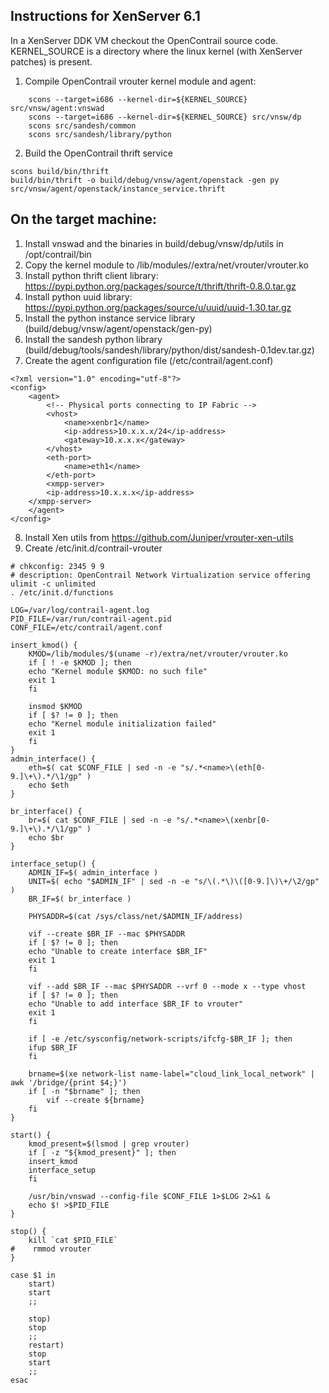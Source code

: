 ## Instructions for XenServer 6.1

In a XenServer DDK VM checkout the OpenContrail source code.
KERNEL_SOURCE is a directory where the linux kernel (with XenServer patches) is present.

1. Compile OpenContrail vrouter kernel module and agent:
```
    scons --target=i686 --kernel-dir=${KERNEL_SOURCE} src/vnsw/agent:vnswad
    scons --target=i686 --kernel-dir=${KERNEL_SOURCE} src/vnsw/dp
    scons src/sandesh/common
    scons src/sandesh/library/python
```
2. Build the OpenContrail thrift service
```
scons build/bin/thrift
build/bin/thrift -o build/debug/vnsw/agent/openstack -gen py src/vnsw/agent/openstack/instance_service.thrift
```

## On the target machine:
1. Install vnswad and the binaries in build/debug/vnsw/dp/utils in /opt/contrail/bin
2. Copy the kernel module to /lib/modules/<version>/extra/net/vrouter/vrouter.ko
3. Install python thrift client library: https://pypi.python.org/packages/source/t/thrift/thrift-0.8.0.tar.gz
4. Install python uuid library: https://pypi.python.org/packages/source/u/uuid/uuid-1.30.tar.gz
5. Install the python instance service library (build/debug/vnsw/agent/openstack/gen-py)
6. Install the sandesh python library (build/debug/tools/sandesh/library/python/dist/sandesh-0.1dev.tar.gz)
7. Create the agent configuration file (/etc/contrail/agent.conf)
```
<?xml version="1.0" encoding="utf-8"?>
<config>
    <agent>
        <!-- Physical ports connecting to IP Fabric -->
        <vhost>
            <name>xenbr1</name>
            <ip-address>10.x.x.x/24</ip-address>
            <gateway>10.x.x.x</gateway>
        </vhost>
        <eth-port>
            <name>eth1</name>
        </eth-port>
        <xmpp-server>
	    <ip-address>10.x.x.x</ip-address>
	</xmpp-server>
    </agent>
</config>
```
8. Install Xen utils from https://github.com/Juniper/vrouter-xen-utils
9. Create /etc/init.d/contrail-vrouter
```
# chkconfig: 2345 9 9
# description: OpenContrail Network Virtualization service offering
ulimit -c unlimited
. /etc/init.d/functions

LOG=/var/log/contrail-agent.log
PID_FILE=/var/run/contrail-agent.pid
CONF_FILE=/etc/contrail/agent.conf

insert_kmod() {
    KMOD=/lib/modules/$(uname -r)/extra/net/vrouter/vrouter.ko
    if [ ! -e $KMOD ]; then
	echo "Kernel module $KMOD: no such file"
	exit 1	
    fi

    insmod $KMOD
    if [ $? != 0 ]; then
	echo "Kernel module initialization failed"
	exit 1
    fi
}
admin_interface() {
    eth=$( cat $CONF_FILE | sed -n -e "s/.*<name>\(eth[0-9.]\+\).*/\1/gp" )
    echo $eth
}

br_interface() {
    br=$( cat $CONF_FILE | sed -n -e "s/.*<name>\(xenbr[0-9.]\+\).*/\1/gp" )
    echo $br
}

interface_setup() {
    ADMIN_IF=$( admin_interface )
    UNIT=$( echo "$ADMIN_IF" | sed -n -e "s/\(.*\)\([0-9.]\)\+/\2/gp" )
    BR_IF=$( br_interface )

    PHYSADDR=$(cat /sys/class/net/$ADMIN_IF/address)

    vif --create $BR_IF --mac $PHYSADDR
    if [ $? != 0 ]; then
	echo "Unable to create interface $BR_IF"
	exit 1
    fi

    vif --add $BR_IF --mac $PHYSADDR --vrf 0 --mode x --type vhost
    if [ $? != 0 ]; then
	echo "Unable to add interface $BR_IF to vrouter"
	exit 1
    fi

    if [ -e /etc/sysconfig/network-scripts/ifcfg-$BR_IF ]; then
	ifup $BR_IF
    fi

    brname=$(xe network-list name-label="cloud_link_local_network" | awk '/bridge/{print $4;}')
    if [ -n "$brname" ]; then
        vif --create ${brname}
    fi
}

start() {
    kmod_present=$(lsmod | grep vrouter)
    if [ -z "${kmod_present}" ]; then
	insert_kmod
	interface_setup
    fi
    
    /usr/bin/vnswad --config-file $CONF_FILE 1>$LOG 2>&1 &
    echo $! >$PID_FILE
}

stop() {
    kill `cat $PID_FILE`
#    rmmod vrouter
}

case $1 in
    start)
	start
	;;

    stop)
	stop
	;;
    restart)
	stop
	start
	;;
esac

```